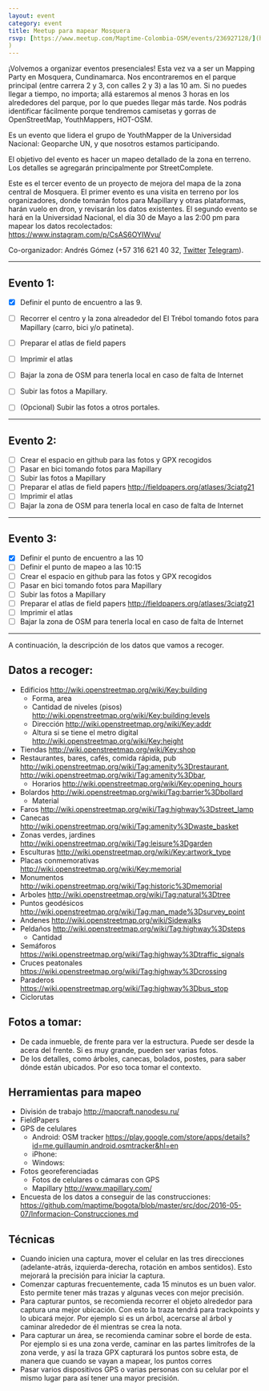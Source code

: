 ```yaml
---
layout: event
category: event
title: Meetup para mapear Mosquera
rsvp: [https://www.meetup.com/Maptime-Colombia-OSM/events/236927128/](https://www.meetup.com/maptime-bogota-colombia-osm/events/293432063
)
---
```


¡Volvemos a organizar eventos presenciales!
Esta vez va a ser un Mapping Party en Mosquera, Cundinamarca.
Nos encontraremos en el parque principal (entre carrera 2 y 3, con calles 2 y 3) a las 10 am.
Si no puedes llegar a tiempo, no importa;
allá estaremos al menos 3 horas en los alrededores del parque, por lo que puedes llegar más tarde.
Nos podrás identificar fácilmente porque tendremos camisetas y gorras de OpenStreetMap, YouthMappers, HOT-OSM.

Es un evento que lidera el grupo de YouthMapper de la Universidad Nacional: Geoparche UN, y que nosotros estamos participando.

El objetivo del evento es hacer un mapeo detallado de la zona en terreno.
Los detalles se agregarán principalmente por StreetComplete.

Este es el tercer evento de un proyecto de mejora del mapa de la zona central de Mosquera.
El primer evento es una visita en terreno por los organizadores, donde tomarán fotos para Mapillary y otras plataformas, harán vuelo en dron, y revisarán los datos existentes.
El segundo evento se hará en la Universidad Nacional, el día 30 de Mayo a las 2:00 pm para mapear los datos recolectados: https://www.instagram.com/p/CsAS6OYIWvu/

Co-organizador: Andrés Gómez (+57 316 621 40 32, [Twitter](http://twitter.com/angoca) [Telegram](http://twitter.com/angoca)).

-----

## Evento 1:

- [X] Definir el punto de encuentro a las 9.
- [ ] Recorrer el centro y la zona alreadedor del El Trébol tomando fotos para Mapillary (carro, bici y/o patineta).
- [ ] Preparar el atlas de field papers 
- [ ] Imprimir el atlas
- [ ] Bajar la zona de OSM para tenerla local en caso de falta de Internet

- [ ] Subir las fotos a Mapillary.
- [ ] (Opcional) Subir las fotos a otros portales.

-----

## Evento 2:

- [ ] Crear el espacio en github para las fotos y GPX recogidos
- [ ] Pasar en bici tomando fotos para Mapillary
- [ ] Subir las fotos a Mapillary
- [ ] Preparar el atlas de field papers http://fieldpapers.org/atlases/3ciatg21
- [ ] Imprimir el atlas
- [ ] Bajar la zona de OSM para tenerla local en caso de falta de Internet

-----

## Evento 3:

- [X] Definir el punto de encuentro a las 10
- [ ] Definir el punto de mapeo a las 10:15
- [ ] Crear el espacio en github para las fotos y GPX recogidos
- [ ] Pasar en bici tomando fotos para Mapillary
- [ ] Subir las fotos a Mapillary
- [ ] Preparar el atlas de field papers http://fieldpapers.org/atlases/3ciatg21
- [ ] Imprimir el atlas
- [ ] Bajar la zona de OSM para tenerla local en caso de falta de Internet

-----

A continuación, la descripción de los datos que vamos a recoger.

## Datos a recoger:

* Edificios http://wiki.openstreetmap.org/wiki/Key:building
  * Forma, area
  * Cantidad de niveles (pisos) http://wiki.openstreetmap.org/wiki/Key:building:levels
  * Dirección http://wiki.openstreetmap.org/wiki/Key:addr
  * Altura si se tiene el metro digital http://wiki.openstreetmap.org/wiki/Key:height
* Tiendas http://wiki.openstreetmap.org/wiki/Key:shop
* Restaurantes, bares, cafés, comida rápida, pub http://wiki.openstreetmap.org/wiki/Tag:amenity%3Drestaurant, http://wiki.openstreetmap.org/wiki/Tag:amenity%3Dbar, 
  * Horarios http://wiki.openstreetmap.org/wiki/Key:opening_hours
* Bolardos http://wiki.openstreetmap.org/wiki/Tag:barrier%3Dbollard
  * Material
* Faros http://wiki.openstreetmap.org/wiki/Tag:highway%3Dstreet_lamp
* Canecas http://wiki.openstreetmap.org/wiki/Tag:amenity%3Dwaste_basket
* Zonas verdes, jardines http://wiki.openstreetmap.org/wiki/Tag:leisure%3Dgarden
* Esculturas http://wiki.openstreetmap.org/wiki/Key:artwork_type
* Placas conmemorativas http://wiki.openstreetmap.org/wiki/Key:memorial
* Monumentos http://wiki.openstreetmap.org/wiki/Tag:historic%3Dmemorial
* Arboles http://wiki.openstreetmap.org/wiki/Tag:natural%3Dtree
* Puntos geodésicos http://wiki.openstreetmap.org/wiki/Tag:man_made%3Dsurvey_point
* Andenes http://wiki.openstreetmap.org/wiki/Sidewalks
* Peldaños http://wiki.openstreetmap.org/wiki/Tag:highway%3Dsteps
  * Cantidad
* Semáforos https://wiki.openstreetmap.org/wiki/Tag:highway%3Dtraffic_signals
* Cruces peatonales https://wiki.openstreetmap.org/wiki/Tag:highway%3Dcrossing
* Paraderos https://wiki.openstreetmap.org/wiki/Tag:highway%3Dbus_stop
* Ciclorutas

## Fotos a tomar:

* De cada inmueble, de frente para ver la estructura. Puede ser desde la acera del frente. Si es muy grande, pueden ser varias fotos.
* De los detalles, como árboles, canecas, bolados, postes, para saber dónde están ubicados. Por eso toca tomar el contexto.

## Herramientas para mapeo

* División de trabajo http://mapcraft.nanodesu.ru/
* FieldPapers
* GPS de celulares
  * Android: OSM tracker https://play.google.com/store/apps/details?id=me.guillaumin.android.osmtracker&hl=en
  * iPhone:
  * Windows:
* Fotos georeferenciadas
  * Fotos de celulares o cámaras con GPS
  * Mapillary http://www.mapillary.com/
* Encuesta de los datos a conseguir de las construcciones: https://github.com/maptime/bogota/blob/master/src/doc/2016-05-07/Informacion-Construcciones.md

## Técnicas

* Cuando inicien una captura, mover el celular en las tres direcciones (adelante-atrás, izquierda-derecha, rotación en ambos sentidos). Esto mejorará la precisión para iniciar la captura.
* Comenzar capturas frecuentemente, cada 15 minutos es un buen valor. Esto permite tener más trazas y algunas veces con mejor precisión.
* Para capturar puntos, se recomienda recorrer el objeto alrededor para captura una mejor ubicación. Con esto la traza tendrá para trackpoints y lo ubicará mejor. Por ejemplo si es un árbol, acercarse al árbol y caminar alrededor de él mientras se crea la nota.
* Para capturar un área, se recomienda caminar sobre el borde de esta. Por ejemplo si es una zona verde, caminar en las partes limítrofes de la zona verde, y así la traza GPX capturará los puntos sobre esta, de manera que cuando se vayan a mapear, los puntos corres
* Pasar varios dispositivos GPS o varias personas con su celular por el mismo lugar para así tener una mayor precisión.
